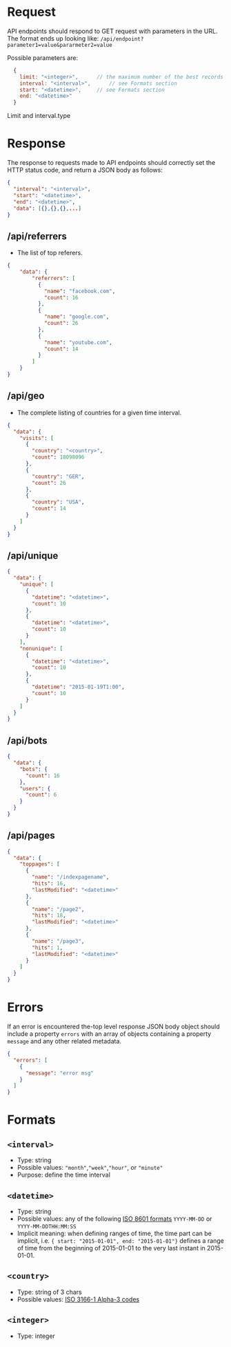 Request
==================================================
API endpoints should respond to GET request with parameters in the URL. The format ends up looking like: `/api/endpoint?parameter1=value&pararmeter2=value`

Possible parameters are:
```javascript
  {
    limit: "<integer>",      // the maximum number of the best records to be returned
    interval: "<interval>",      // see Formats section
    start: "<datetime>",     // see Formats section
    end: "<datetime>"
  }
```

Limit and interval.type 

Response 
==================================================
The response to requests made to API endpoints should correctly set the HTTP status code, and return a JSON body as follows:

```json
{
  "interval": "<interval>",
  "start": "<datetime>",
  "end": "<datetime>",
  "data": [{},{},{},...]
}
```

/api/referrers
--------------------------------------------------
- The list of top referers.
```json
{
    "data": {
        "referrers": [
          {
            "name": "facebook.com",
            "count": 16
          },
          {
            "name": "google.com",
            "count": 26
          },
          {
            "name": "youtube.com",
            "count": 14
          }
        ]
    }
}

```
/api/geo
--------------------------------------------------
- The complete listing of countries for a given time interval.
```json
{
  "data": {
    "visits": [
      {
        "country": "<country>",
        "count": 18098096
      },
      {
        "country": "GER",
        "count": 26
      },
      {
        "country": "USA",
        "count": 14
      }
    ]
  }
}
```

/api/unique
--------------------------------------------------
```json
{
  "data": {
    "unique": [
      {
        "datetime": "<datetime>",
        "count": 10
      },
      {
        "datetime": "<datetime>",
        "count": 10
      }
    ],
    "nonunique": [
      {
        "datetime": "<datetime>",
        "count": 10
      },
      {
        "datetime": "2015-01-19T1:00",
        "count": 10
      }
    ]
  }
}
```

/api/bots
--------------------------------------------------
```json
{
  "data": {
    "bots": {
      "count": 16
    },
    "users": {
      "count": 6
    }
  }
}
```

/api/pages
--------------------------------------------------
```json
{
  "data": {
    "toppages": [
      {
        "name": "/indexpagename",
        "hits": 16,
        "lastModified": "<datetime>"
      },
      {
        "name": "/page2",
        "hits": 18,
        "lastModified": "<datetime>"
      },
      {
        "name": "/page3",
        "hits": 1,
        "lastModified": "<datetime>"
      }
    ]
  }
}
```

Errors
==================================================
If an error is encountered the-top level response JSON body object should include a property `errors` with an array of objects containing a property `message` and any other related metadata.
```json
{
  "errors": [
    {
      "message": "error msg"
    }
  ]
}
```

Formats
==================================================

`<interval>`
--------------------------------------------------
- Type: string
- Possible values: `"month"`,`"week"`,`"hour"`, or `"minute"`
- Purpose: define the time interval

`<datetime>`
--------------------------------------------------
- Type: string
- Possible values: any of the following [ISO 8601 formats](https://en.wikipedia.org/wiki/ISO_8601) `YYYY-MM-DD` or `YYYY-MM-DDTHH:MM:SS`
- Implicit meaning: when defining ranges of time, the time part can be implicit, i.e. `{ start: "2015-01-01", end: "2015-01-01"}` defines a range of time from the beginning of 2015-01-01 to the very last instant in 2015-01-01. 

`<country>`
--------------------------------------------------
- Type: string of 3 chars
- Possible values: [ISO 3166-1 Alpha-3 codes](https://en.wikipedia.org/wiki/ISO_3166-1)

`<integer>`
--------------------------------------------------
- Type: integer
